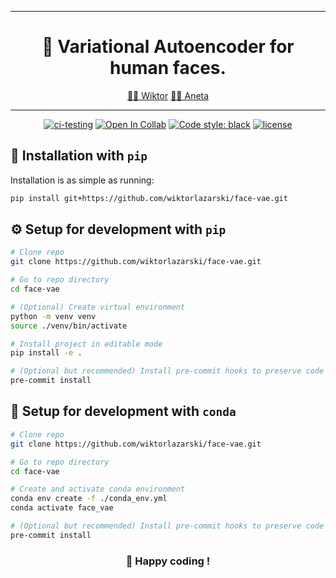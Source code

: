 ______________________________________________________________________
<div align="center">

# 🧖 Variational Autoencoder for human faces.

<p align="center">
  <a href="https://github.com/wiktorlazarski">👨‍🎓 Wiktor</a>
  <a href="https://github.com/AnetaJas">👩‍🎓 Aneta</a>
</p>

______________________________________________________________________

[![ci-testing](https://github.com/wiktorlazarski/face-vae/actions/workflows/ci-testing.yml/badge.svg?branch=master&event=push)](https://github.com/wiktorlazarski/face-vae/actions/workflows/ci-testing.yml)
[![Open In Collab](https://colab.research.google.com/assets/colab-badge.svg)](https://colab.research.google.com/github/pytorch/ignite/blob/master/examples/notebooks/FashionMNIST.ipynb)
[![Code style: black](https://img.shields.io/badge/code%20style-black-000000.svg)](https://github.com/psf/black)
[![license](https://img.shields.io/badge/License-Apache%202.0-blue.svg)](https://github.com/wiktorlazarski/face-vae/blob/master/LICENSE)

</div>

## 💎 Installation with `pip`

Installation is as simple as running:

```bash
pip install git+https://github.com/wiktorlazarski/face-vae.git
```

## ⚙️ Setup for development with `pip`

```bash
# Clone repo
git clone https://github.com/wiktorlazarski/face-vae.git

# Go to repo directory
cd face-vae

# (Optional) Create virtual environment
python -m venv venv
source ./venv/bin/activate

# Install project in editable mode
pip install -e .

# (Optional but recommended) Install pre-commit hooks to preserve code format consistency
pre-commit install
```

## 🐍 Setup for development with `conda`

```bash
# Clone repo
git clone https://github.com/wiktorlazarski/face-vae.git

# Go to repo directory
cd face-vae

# Create and activate conda environment
conda env create -f ./conda_env.yml
conda activate face_vae

# (Optional but recommended) Install pre-commit hooks to preserve code format consistency
pre-commit install
```

<div align="center">

### 🤗 Happy coding !

</div>